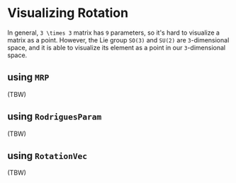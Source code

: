 # Visualizing Rotation
In general, ``3 \times 3`` matrix has ``9`` parameters, so it's hard to visualize a matrix as a point.
However, the Lie group ``SO(3)`` and ``SU(2)`` are ``3``-dimensional space, and it is able to visualize its element as a point in our ``3``-dimensional space.

## using `MRP`
(TBW)

## using `RodriguesParam`
(TBW)

## using `RotationVec`
(TBW)
